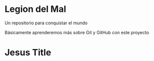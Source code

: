# Legion del Mal
Un repositorio para conquistar el mundo

Básicamente aprenderemos más sobre Git y GitHub con este proyecto


# Jesus Title


